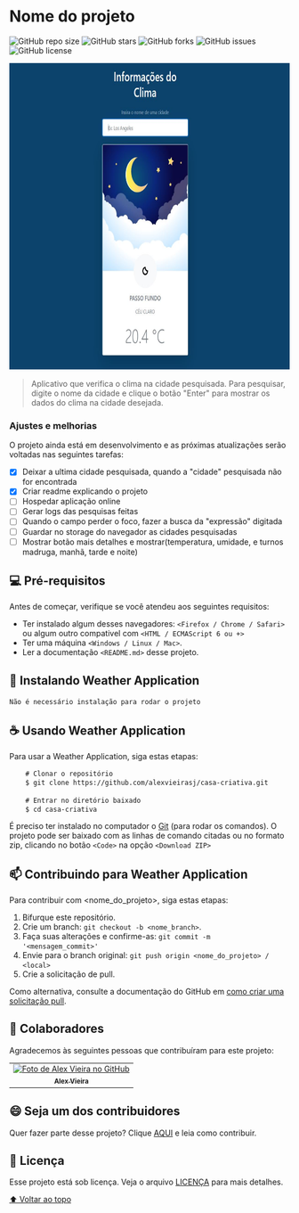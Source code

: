 # Nome do projeto

<!---Esses são exemplos. Veja https://shields.io para outras pessoas ou para personalizar este conjunto de escudos. Você pode querer incluir dependências, status do projeto e informações de licença aqui--->

![GitHub repo size](https://img.shields.io/github/repo-size/alexvieirasj/weather-application?style=for-the-badge)
![GitHub stars](https://img.shields.io/github/stars/alexvieirasj/weather-application?style=for-the-badge)
![GitHub forks](https://img.shields.io/github/forks/alexvieirasj/weather-application?style=for-the-badge)
![GitHub issues](https://img.shields.io/github/issues/alexvieirasj/weather-application?style=for-the-badge)
![GitHub license](https://img.shields.io/github/license/alexvieirasj/weather-application?style=for-the-badge)

<img alt="Tela Weather Application" src="./src/img/tela-weather.JPG" height="550">

> Aplicativo que verifica o clima na cidade pesquisada. Para pesquisar, digite o nome da cidade e clique o botão "Enter" para mostrar os dados do clima na cidade desejada. 

### Ajustes e melhorias

O projeto ainda está em desenvolvimento e as próximas atualizações serão voltadas nas seguintes tarefas:

- [x] Deixar a ultima cidade pesquisada, quando a "cidade" pesquisada não for encontrada
- [x] Criar readme explicando o projeto
- [ ] Hospedar aplicação online
- [ ] Gerar logs das pesquisas feitas
- [ ] Quando o campo perder o foco, fazer a busca da "expressão" digitada
- [ ] Guardar no storage do navegador as cidades pesquisadas
- [ ] Mostrar botão mais detalhes e mostrar(temperatura, umidade, e turnos madruga, manhã, tarde e noite)

## 💻 Pré-requisitos

Antes de começar, verifique se você atendeu aos seguintes requisitos:
<!---Estes são apenas requisitos de exemplo. Adicionar, duplicar ou remover conforme necessário--->
* Ter instalado algum desses navegadores: `<Firefox / Chrome / Safari>` ou algum outro compativel com `<HTML / ECMAScript 6 ou +>`
* Ter uma máquina `<Windows / Linux / Mac>`.
* Ler a documentação `<README.md>` desse projeto.

## 🚀 Instalando Weather Application

```
Não é necessário instalação para rodar o projeto
```

## ☕ Usando Weather Application

Para usar a Weather Application, siga estas etapas:

```
    # Clonar o repositório
    $ git clone https://github.com/alexvieirasj/casa-criativa.git

    # Entrar no diretório baixado
    $ cd casa-criativa
```

É preciso ter instalado no computador o [Git](https://git-scm.com) (para rodar os comandos). O projeto pode ser baixado com as linhas de comando citadas ou no formato zip, clicando no botão `<Code>` na opção `<Download ZIP>`

## 📫 Contribuindo para Weather Application
<!---Se o seu README for longo ou se você tiver algum processo ou etapas específicas que deseja que os contribuidores sigam, considere a criação de um arquivo CONTRIBUTING.md separado--->
Para contribuir com <nome_do_projeto>, siga estas etapas:

1. Bifurque este repositório.
2. Crie um branch: `git checkout -b <nome_branch>`.
3. Faça suas alterações e confirme-as: `git commit -m '<mensagem_commit>'`
4. Envie para o branch original: `git push origin <nome_do_projeto> / <local>`
5. Crie a solicitação de pull.

Como alternativa, consulte a documentação do GitHub em [como criar uma solicitação pull](https://help.github.com/en/github/collaborating-with-issues-and-pull-requests/creating-a-pull-request).

## 🤝 Colaboradores

Agradecemos às seguintes pessoas que contribuíram para este projeto:

<table>
  <tr>
    <td align="center">
      <a href="#">
        <img src="https://avatars.githubusercontent.com/u/23263907" width="100px;" alt="Foto de Alex Vieira no GitHub"/><br>
        <sub>
          <b>Alex Vieira</b>
        </sub>
      </a>
    </td>
  </tr>
</table>


## 😄 Seja um dos contribuidores<br>

Quer fazer parte desse projeto? Clique [AQUI](CONTRIBUTING.md) e leia como contribuir.

## 📝 Licença

Esse projeto está sob licença. Veja o arquivo [LICENÇA](https://github.com/alexvieirasj/weather-application/blob/main/LICENSE) para mais detalhes.

[⬆ Voltar ao topo](#weather-application)<br>
